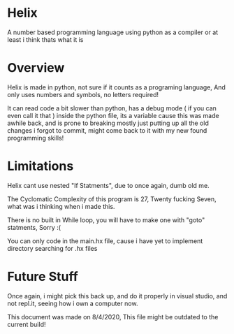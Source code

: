 # Helix
A number based programming language using python as a compiler
or at least i think thats what it is


# Overview

  Helix is made in python, not sure if it counts as a programing language,
  And only uses numbers and symbols, no letters required!

  It can read code a bit slower than python, has a debug mode ( if you can even call it that )
  inside the python file, its a variable cause this was made awhile back, and is prone to breaking
  mostly just putting up all the old changes i forgot to commit, might come back to it with my new found programming skills!


# Limitations

  Helix cant use nested "If Statments", due to once again, dumb old me.
  
  The Cyclomatic Complexity of this program is 27, Twenty fucking Seven, what was i thinking when i made this.

  There is no built in While loop, you will have to make one with "goto" statments, Sorry :(

  You can only code in the main.hx file, cause i have yet to implement directory searching for .hx files


# Future Stuff

  Once again, i might pick this back up, and do it properly in visual studio,
  and not repl.it, seeing how i own a computer now.







This document was made on 8/4/2020, This file might be outdated to the current build!
